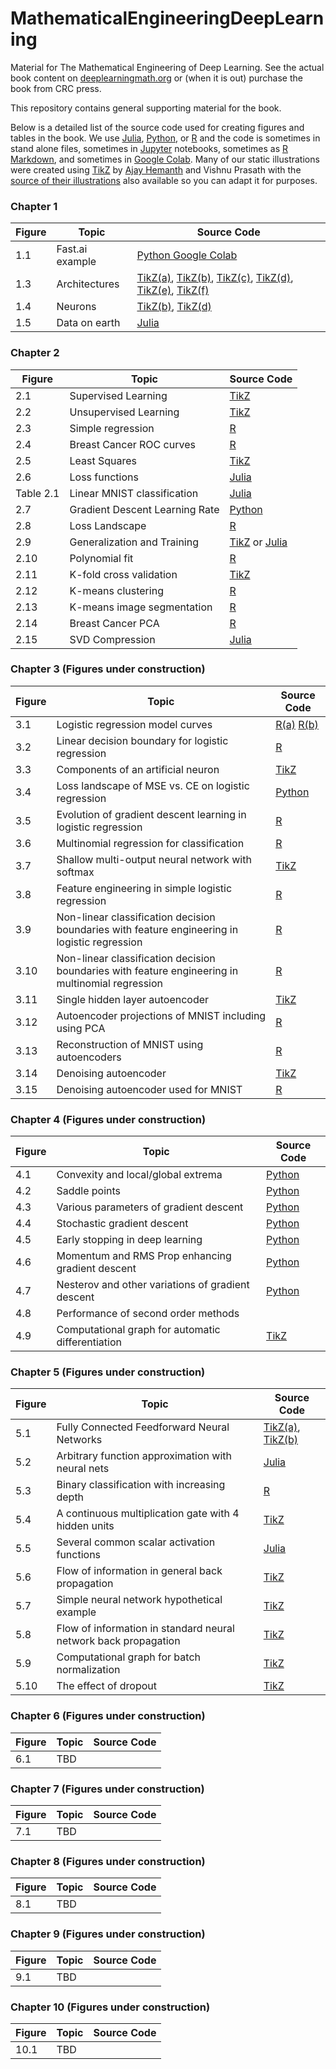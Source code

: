 # MathematicalEngineeringDeepLearning
Material for The Mathematical Engineering of Deep Learning. See the actual book content on [deeplearningmath.org](https://deeplearningmath.org) or (when it is out) purchase the book from CRC press.

This repository contains general supporting material for the book.

Below is a detailed list of the source code used for creating figures and tables in the book. We use [Julia](https://julialang.org/), [Python](https://www.python.org/), or [R](https://www.r-project.org/) and the code is sometimes in stand alone files, sometimes in [Jupyter](https://jupyter.org/) notebooks, sometimes as [R Markdown](https://rmarkdown.rstudio.com/), and sometimes in [Google Colab](https://research.google.com/colaboratory/). Many of our static illustrations were created using [TikZ](https://texample.net/tikz/examples/) by [Ajay Hemanth](https://www.linkedin.com/in/ajayhemanth/) and Vishnu Prasath with the [source of their illustrations](https://github.com/ajayhemanth/The-Mathematical-Engineering-of-Deep-Learning---TikZ) also available so you can adapt it for purposes. 

### Chapter 1
| Figure  | Topic       | Source Code  |
| ------- | ----------- | -----------  |
| 1.1     | Fast.ai example | [Python Google Colab](https://colab.research.google.com/drive/1YOjnlAqY71PspLn0QzoYl5SmcEmXr4GP?usp=sharing) |  
| 1.3     | Architectures   | [TikZ(a)](https://github.com/ajayhemanth/The-Mathematical-Engineering-of-Deep-Learning---TikZ/blob/main/source_tikz/in_out_neural_network.tikz), [TikZ(b)](https://github.com/ajayhemanth/The-Mathematical-Engineering-of-Deep-Learning---TikZ/blob/main/source_tikz/convolution_nn.tex), [TikZ(c)](https://github.com/ajayhemanth/The-Mathematical-Engineering-of-Deep-Learning---TikZ/blob/main/source_tikz/recursive_graph.tikz), [TikZ(d)](https://github.com/ajayhemanth/The-Mathematical-Engineering-of-Deep-Learning---TikZ/blob/main/source_tikz/circuit_diagram.tikz), [TikZ(e)](https://github.com/ajayhemanth/The-Mathematical-Engineering-of-Deep-Learning---TikZ/blob/main/source_tikz/encoder_decoder.tikz), [TikZ(f)](https://github.com/ajayhemanth/The-Mathematical-Engineering-of-Deep-Learning---TikZ/blob/main/source_tikz/predicted_lables.tikz) |  
| 1.4     | Neurons         | [TikZ(b)](https://github.com/ajayhemanth/The-Mathematical-Engineering-of-Deep-Learning---TikZ/blob/main/source_tikz/dendrites_with_synaptic_weights_axons.tex), [TikZ(d)](https://github.com/ajayhemanth/The-Mathematical-Engineering-of-Deep-Learning---TikZ/blob/main/source_tikz/simple_neural_network.tikz) |  
| 1.5     | Data on earth   | [Julia](Julia/data_world_in_zb.ipynb) |  

### Chapter 2
| Figure | Topic           | Source Code        |
| ------ | --------------- | -----------        |
| 2.1    | Supervised Learning | [TikZ](https://github.com/ajayhemanth/The-Mathematical-Engineering-of-Deep-Learning---TikZ/blob/main/source_tikz/training_prediction.tex) |  
| 2.2    | Unsupervised Learning | [TikZ](https://github.com/ajayhemanth/The-Mathematical-Engineering-of-Deep-Learning---TikZ/blob/main/source_tikz/clustering_reduction.tex) |  
| 2.3    | Simple regression | [R](https://github.com/yoninazarathy/MathematicalEngineeringDeepLearning/blob/master/R/Simple_Regression.R) |  
| 2.4    | Breast Cancer ROC curves | [R](https://github.com/yoninazarathy/MathematicalEngineeringDeepLearning/blob/master/R/Breast_Cancer_ROC_curves.R) |  
| 2.5    | Least Squares | [TikZ](https://github.com/ajayhemanth/The-Mathematical-Engineering-of-Deep-Learning---TikZ/blob/main/source_tikz/plot_rectangles.tex) |  
| 2.6    | Loss functions | [Julia](Julia/LossFunctions.ipynb) |  
| Table 2.1 | Linear MNIST classification | [Julia](Julia/LinearMNIST_3_ways.ipynb) |
| 2.7    | Gradient Descent Learning Rate  | [Python](Python/Learning-Rate-Matters-GD-linear.ipynb) |  
| 2.8    | Loss Landscape  | [R](https://github.com/yoninazarathy/MathematicalEngineeringDeepLearning/blob/master/R/Loss_Landscape.R) |  
| 2.9    | Generalization and Training | [TikZ](https://github.com/ajayhemanth/The-Mathematical-Engineering-of-Deep-Learning---TikZ/blob/main/source_tikz/error_modelcomplexity.tex) or [Julia](Julia/Expected_Performance_Curves.ipynb) |  
| 2.10    | Polynomial fit | [R](https://github.com/yoninazarathy/MathematicalEngineeringDeepLearning/blob/master/R/Polynomial_fit.R) |  
| 2.11   | K-fold cross validation | [TikZ](https://github.com/ajayhemanth/The-Mathematical-Engineering-of-Deep-Learning---TikZ/blob/main/source_tikz/kfold_cross_validation.tex) |  
| 2.12   | K-means clustering | [R](https://github.com/yoninazarathy/MathematicalEngineeringDeepLearning/blob/master/R/kmeans-clustering.R) |  
| 2.13   | K-means image segmentation | [R](https://github.com/yoninazarathy/MathematicalEngineeringDeepLearning/blob/master/R/K-means-image-segmentation.R) |  
| 2.14   | Breast Cancer PCA | [R](https://github.com/yoninazarathy/MathematicalEngineeringDeepLearning/blob/master/R/Breast_Cancer_PCA.R) |  
| 2.15   | SVD Compression | [Julia](Julia/SVD_compression.ipynb) |

### Chapter 3 (Figures under construction)
| Figure | Topic           | Source Code          |
| ------ | --------------- | -----------          |
| 3.1    | Logistic regression model curves | [R(a)]() [R(b)]() |        
| 3.2    | Linear decision boundary for logistic regression | [R]()   |  
| 3.3    | Components of an artificial neuron | [TikZ]() |
| 3.4    | Loss landscape of MSE vs. CE on logistic regression | [Python]() |
| 3.5    | Evolution of gradient descent learning in logistic regression | [R]() |
| 3.6    | Multinomial regression for classification | [R]() |
| 3.7    | Shallow multi-output neural network with softmax | [TikZ]() |
| 3.8    | Feature engineering in simple logistic regression | [R]() |
| 3.9    | Non-linear classification decision boundaries with feature engineering in logistic regression | [R]() |
| 3.10   | Non-linear classification decision boundaries with feature engineering in multinomial regression | [R]() |
| 3.11 | Single hidden layer autoencoder | [TikZ]() |
| 3.12 | Autoencoder projections of MNIST including using PCA | [R]() |
| 3.13 | Reconstruction of MNIST using autoencoders | [R]() |
| 3.14 | Denoising autoencoder | [TikZ]() |
| 3.15 | Denoising autoencoder used for MNIST | [R]() |


### Chapter 4 (Figures under construction)
| Figure | Topic           | Source Code        |
| ------ | --------------- | -----------        |
| 4.1    | Convexity and local/global extrema   |    [Python]()  |  
| 4.2    | Saddle points   |  [Python]()  | 
| 4.3    | Various parameters of gradient descent |  [Python]()  | 
| 4.4    | Stochastic gradient descent |  [Python]()  | 
| 4.5    | Early stopping in deep learning |  [Python]()  | 
| 4.6    | Momentum and RMS Prop enhancing gradient descent |  [Python]()  | 
| 4.7    | Nesterov and other variations of gradient descent |  [Python]()  | 
| 4.8    | Performance of second order methods             |    | 
| 4.9    | Computational graph for automatic differentiation            |  [TikZ]()  | 

### Chapter 5 (Figures under construction)
| Figure | Topic           | Source Code        |
| ------ | --------------- | -----------        |
| 5.1    | Fully Connected Feedforward Neural Networks | [TikZ(a)](), [TikZ(b)]()   |  
| 5.2    | Arbitrary function approximation with neural nets  | [Julia]()   |  
| 5.3    | Binary classification with increasing depth |  [R]() |  
| 5.4    | A continuous multiplication gate with 4 hidden units | [TikZ]()  |  
| 5.5    | Several common scalar activation functions |  [Julia]()  |  
| 5.6    | Flow of information in general back propagation | [TikZ]()  |  
| 5.7    | Simple neural network hypothetical example | [TikZ]() |  
| 5.8    | Flow of information in standard neural network back propagation | [TikZ]() |  
| 5.9    | Computational graph for batch normalization | [TikZ]() |  
| 5.10    | The effect of dropout  | [TikZ]()                    |  

### Chapter 6 (Figures under construction)
| Figure | Topic           | Source Code        |
| ------ | --------------- | -----------        |
| 6.1    | TBD             |                    |  

### Chapter 7 (Figures under construction)
| Figure | Topic           | Source Code        |
| ------ | --------------- | -----------        |
| 7.1    | TBD             |                    |  

### Chapter 8 (Figures under construction)
| Figure | Topic           | Source Code        |
| ------ | --------------- | -----------        |
| 8.1    | TBD             |                    |  

### Chapter 9 (Figures under construction)
| Figure | Topic           | Source Code        |
| ------ | --------------- | -----------        |
| 9.1    | TBD             |                    |  

### Chapter 10 (Figures under construction)
| Figure | Topic           | Source Code        |
| ------ | --------------- | -----------        |
| 10.1    | TBD             |                    |  